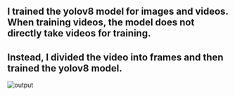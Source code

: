 ## I trained the yolov8 model for images and videos. When training videos, the model does not directly take videos for training. 
## Instead, I divided the video into frames and then trained the yolov8 model.

![output](https://github.com/ChallaHarika23/Task1_IIITH/assets/108352326/1b10257c-ac27-4423-94b7-77d5a176131d)


